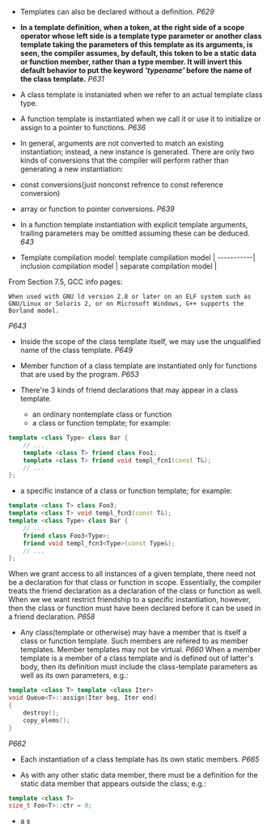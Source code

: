 * Templates can also be declared without a definition. _P629_

* **In a template definition, when a token, at the right side of a scope operator whose left side is a template type parameter or another class template taking the parameters of this template as its arguments, is seen, the compiler assumes, by default, this token to be a static data or function member, rather than a type member. It will invert this default behavior to put the keyword _'typename'_ before the name of the class template.** _P631_

* A class template is instaniated when we refer to an actual template class type.
* A function template is instantiated when we call it or use it to initialize or assign to a pointer to functions. _P636_

* In general, arguments are not converted to match an existing instantiation; instead, a new instance is generated. There are only two kinds of conversions that the compiler will perform rather than generating a new instantiation:
 * const conversions(just nonconst refrence to const reference conversion)
 * array or function to pointer conversions.
_P639_

* In a function template instantiation with explicit template arguments, trailing parameters may be omitted assuming these can be deduced.
_643_

* Template compilation model:
template compilation model | 
-----------|
inclusion compilation model |
separate compilation model |

From Section 7.5, GCC info pages:
```
When used with GNU ld version 2.8 or later on an ELF system such as GNU/Linux or Solaris 2, or on Microsoft Windows, G++ supports the Borland model. 
```
_P643_

* Inside the scope of the class template itself, we may use the unqualified name of the class template. _P649_

* Member function of a class template are instantiated only for functions that are used by the program. _P653_

* There're 3 kinds of friend declarations that may appear in a class template.
  * an ordinary nontemplate class or function
  * a class or function template; for example:
```C++
template <class Type> class Bar {
	// ...
	template <class T> friend class Foo1;
	template <class T> friend void templ_fcn1(const T&);
	// ...
};
```
  * a specific instance of a class or function template; for example:
```C++
template <class T> class Foo3;
template <class T> void templ_fcn3(const T&);
template <class Type> class Bar {
	// ...
	friend class Foo3<Type>;
	friend void templ_fcn3<Type>(const Type&);
	// ...
};
```
When we grant access to all instances of a given template, there need not be a declaration for that class or function in scope. Essentially, the compiler treats the friend declaration as a declaration of the class or function as well.
When we we want restrict friendship to a specific instantiation, however, then the class or function must have been declared before it can be used in a friend declaration.
_P658_

* Any class(template or otherwise) may have a member that is itself a class or function template. Such members are refered to as member templates. Member templates may not be virtual. _P660_
When a member template is a member of a class template and is defined out of latter's body, then its definition must include the class-template parameters as well as its own parameters, e.g.:
```C++
template <class T> template <class Iter>
void Queue<T>::assign(Iter beg, Iter end)
{
	destroy();
	copy_elems();
}
```
_P662_

* Each instantiation of a class template has its own static members. _P665_

* As with any other static data member, there must be a definition for the static data member that appears outside the class; e.g.:
```C++
template <class T>
size_t Foo<T>::ctr = 0;
```







  * a s
